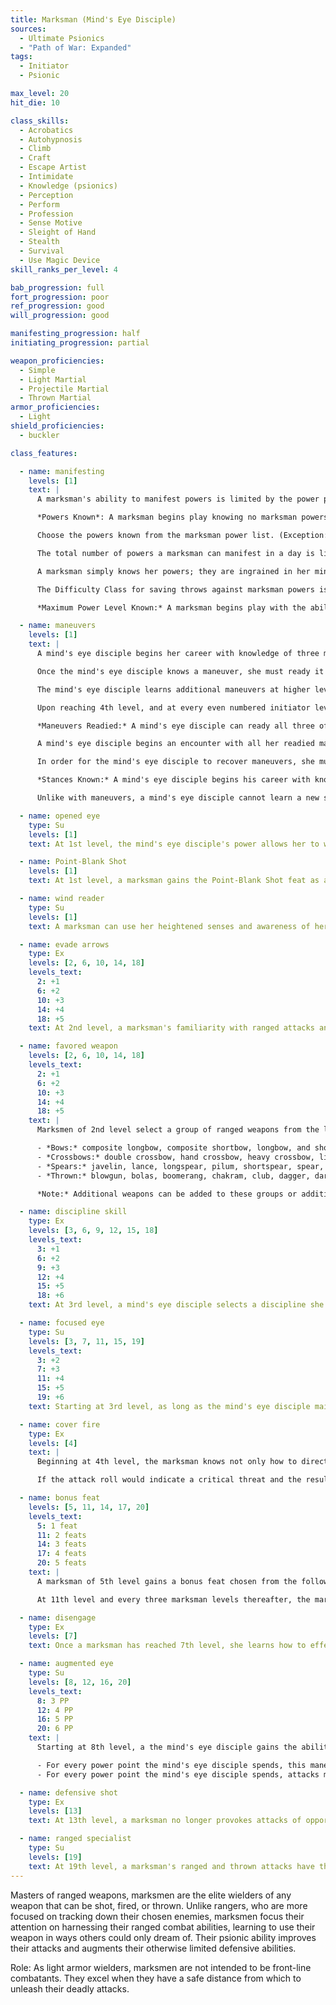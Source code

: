 ```yaml
---
title: Marksman (Mind's Eye Disciple)
sources:
  - Ultimate Psionics
  - "Path of War: Expanded"
tags:
  - Initiator
  - Psionic

max_level: 20
hit_die: 10

class_skills:
  - Acrobatics
  - Autohypnosis
  - Climb
  - Craft
  - Escape Artist
  - Intimidate
  - Knowledge (psionics)
  - Perception
  - Perform
  - Profession
  - Sense Motive
  - Sleight of Hand
  - Stealth
  - Survival
  - Use Magic Device
skill_ranks_per_level: 4

bab_progression: full
fort_progression: poor
ref_progression: good
will_progression: good

manifesting_progression: half
initiating_progression: partial

weapon_proficiencies:
  - Simple
  - Light Martial
  - Projectile Martial
  - Thrown Martial
armor_proficiencies:
  - Light
shield_proficiencies:
  - buckler

class_features:

  - name: manifesting
    levels: [1]
    text: |
      A marksman's ability to manifest powers is limited by the power points she has available. Her base daily allotment of power points is given on Table: The Marksman. In addition, she receives bonus power points per day if she has a high Wisdom score. Her race may also provide bonus power points per day, as may certain feats and items.

      *Powers Known*: A marksman begins play knowing no marksman powers (although she can manifest powers from power completion or power trigger items as normal). At each level indicated on Table: The Marksman, she unlocks the knowledge of a new power.

      Choose the powers known from the marksman power list. (Exception: The feat Expanded Knowledge does allow a marksman to learn powers from the lists of other classes.) A marksman can manifest any power that has a power point cost equal to or lower than her manifester level.

      The total number of powers a marksman can manifest in a day is limited only by her daily power points.

      A marksman simply knows her powers; they are ingrained in her mind. She does not need to prepare them (in the way that some spellcasters prepare their spells), though she must get a good night's sleep each day to regain all her spent power points.

      The Difficulty Class for saving throws against marksman powers is 10 + the power's level + the marksman's Wisdom modifier.

      *Maximum Power Level Known:* A marksman begins play with the ability to learn 1st-level powers. As she attains higher levels, she may gain the ability to master more complex powers. To learn or manifest a power, a marksman must have a wisdom score of at least 10 + the power's level.

  - name: maneuvers
    levels: [1]
    text: |
      A mind's eye disciple begins her career with knowledge of three martial maneuvers. The disciplines available to her are Sleeping Goddess, Solar Wind, and Tempest Gale.

      Once the mind's eye disciple knows a maneuver, she must ready it before she can use it (see Maneuvers Readied, below). A maneuver usable by mind's eye disciples is considered an extraordinary ability unless otherwise noted in it or its discipline's description. A mind's eye disciple's maneuvers are not affected by spell resistance, and she does not provoke attacks of opportunity when she initiates one.

      The mind's eye disciple learns additional maneuvers at higher levels, as indicated on Table: The Marksman. The maximum level of maneuvers gained through mind's eye disciple levels is limited by those listed in that table as well, although this restriction does not apply to maneuvers added to his maneuvers known through other methods, such as prestige classes or the Advanced Study feat. A mind's eye disciple must meet a maneuver's prerequisite to learn it. See the Systems and Use chapter in Path of War for more details on how maneuvers are used.

      Upon reaching 4th level, and at every even numbered initiator level thereafter (6th, 8th, 10th, and so on), the mind's eye disciple can choose to learn a new maneuver in place of one she already knows. In effect, she loses the old maneuver in exchange for the new one. She can choose a new maneuver of any level she likes, as long as she observes the restriction on the highest-level maneuvers she knows; the mind's eye disciple need not replace the old maneuver with a maneuver of the same level. She can swap only a single maneuver at any given level. A mind's eye disciple initiation modifier is Wisdom, and each mind's eye disciple level is counted as a full initiator level.

      *Maneuvers Readied:* A mind's eye disciple can ready all three of her maneuvers known at 1st level, and as she advances in level and learns more maneuvers, she is able to ready more, but must still choose which maneuvers to ready. A mind's eye disciple must always ready her maximum number of maneuvers readied. She readies her maneuvers by opening her mind's eye and meditating on what it sees for ten minutes. The maneuvers she chooses remain readied until she decides to meditate again and change them. The mind's eye disciple does not need to sleep or rest for any long period of time in order to ready her maneuvers; any time she spends ten minutes focusing, she can change her readied maneuvers.

      A mind's eye disciple begins an encounter with all her readied maneuvers unexpended, regardless of how many times she might have already used them since she chose them. When she initiates a maneuver, she expends it for the current encounter, so each of her readied maneuvers can be used once per encounter (unless she recovers them, as described below).

      In order for the mind's eye disciple to recover maneuvers, she must focus her mind's eye on a target. As a full-round action, she selects one creature she can see, recovering a number of expended maneuvers equal to her mind's eye disciple initiation modifier (minimum 2). Her next ranged attack against that creature ignores any miss chance possessed by the target (including that of total concealment) and does not take penalties on attack rolls from attacking that creature from beyond her weapon's first range increment. In addition, she gains an insight bonus on that attack roll equal to her mind's eye disciple initiation modifier. Alternately, the mind's eye disciple may focus inward and recover a single maneuver as a standard action.

      *Stances Known:* A mind's eye disciple begins his career with knowledge of one stance from any discipline open to mind's eye disciples. At 4th, 7th, 11th, and 13th levels, she can select an additional stance to learn. The maximum level of stances gained through mind's eye disciple levels is limited by those listed in Table: The Marksman. Unlike maneuvers, stances are not expended and the mind's eye disciple does not have to ready them. All the stances she knows are available to her at all times, and she can change the stance she is currently maintaining as a swift action. A stance is an extraordinary ability unless otherwise stated in the stance or discipline description.

      Unlike with maneuvers, a mind's eye disciple cannot learn a new stance at higher levels in place of one she already knows.

  - name: opened eye
    type: Su
    levels: [1]
    text: At 1st level, the mind's eye disciple's power allows her to wield weapons more freely. She treats all ranged and thrown weapons she wields as Sleeping Goddess discipline weapons.

  - name: Point-Blank Shot
    levels: [1]
    text: At 1st level, a marksman gains the Point-Blank Shot feat as a bonus feat.

  - name: wind reader
    type: Su
    levels: [1]
    text: A marksman can use her heightened senses and awareness of her surroundings to read the wind and environment, allowing her to drastically improve her accuracy. While maintaining psionic focus, she can spend a swift action to gain a competence bonus equal to her Wisdom modifier on ranged attacks until the end of the round. She can do this a number of times per day equal to 3 + her class level.

  - name: evade arrows
    type: Ex
    levels: [2, 6, 10, 14, 18]
    levels_text:
      2: +1
      6: +2
      10: +3
      14: +4
      18: +5
    text: At 2nd level, a marksman's familiarity with ranged attacks and her natural intuition alerts her to danger from mundane ranged attacks. She gains a +1 Dodge bonus to Armor Class against ranged attacks (but not ranged touch attacks). At 6th level and every four marksman levels thereafter, this Dodge bonus increases by 1.

  - name: favored weapon
    levels: [2, 6, 10, 14, 18]
    levels_text:
      2: +1
      6: +2
      10: +3
      14: +4
      18: +5
    text: |
      Marksmen of 2nd level select a group of ranged weapons from the list below as their preferred weapons and gain a +1 competence bonus to ranged attack rolls made with any weapon of that group. Every four marksman levels thereafter, this bonus increases by 1.

      - *Bows:* composite longbow, composite shortbow, longbow, and shortbow.
      - *Crossbows:* double crossbow, hand crossbow, heavy crossbow, light crossbow, repeating heavy crossbow, and repeating light crossbow.
      - *Spears:* javelin, lance, longspear, pilum, shortspear, spear, and trident.
      - *Thrown:* blowgun, bolas, boomerang, chakram, club, dagger, dart, halfling sling staff, javelin, light hammer, net, shortspear, shuriken, sling, spear, starknife, throwing axe, trident, wooden stake.

      *Note:* Additional weapons can be added to these groups or additional weapon groups can be created at your GM's discretion. Some weapons may belong to multiple weapon groups at your GM's discretion.

  - name: discipline skill
    type: Ex
    levels: [3, 6, 9, 12, 15, 18]
    levels_text:
      3: +1
      6: +2
      9: +3
      12: +4
      15: +5
      18: +6
    text: At 3rd level, a mind's eye disciple selects a discipline she has access to. She gains a +1 bonus on checks with that discipline's associated skill. This bonus increases by +1 at 6th level and every three levels thereafter.

  - name: focused eye
    type: Su
    levels: [3, 7, 11, 15, 19]
    levels_text:
      3: +2
      7: +3
      11: +4
      15: +5
      19: +6
    text: Starting at 3rd level, as long as the mind's eye disciple maintains psionic focus, she gains a +2 competence bonus on damage rolls for when initiating strikes with ranged or thrown weapons. At 7th level and every four levels thereafter, this bonus increases by +1.

  - name: cover fire
    type: Ex
    levels: [4]
    text: |
      Beginning at 4th level, the marksman knows not only how to directly engage her enemies, but also how to protect her allies. As an attack action, she may choose to fire a ranged or thrown weapon at an opponent within 30 feet to distract that opponent rather than to deal damage. Make an attack roll against the space a target occupies (AC 10). When a mind's eye disciple uses her cover fire class feature, any boosts she is affected by also affect the cover fire attack. If successful, the targeted enemy must make a Reflex save (DC 10 + one-half the marksman's class level + the marksman's Dexterity modifier), or be staggered for one round. If the target fails its saving throw, it is also affected by any additional damage or effects that the boost would normally apply to an attack. The marksman still expends ammunition as normal for this attack.

      If the attack roll would indicate a critical threat and the result would hit the opponent's AC, roll to confirm: if the critical hit is confirmed against the opponent's AC, the attack does normal damage as well. A marksman cannot use cover fire if her opponent or the square she targets would be subject to a miss chance (such as from a concealed target).

  - name: bonus feat
    levels: [5, 11, 14, 17, 20]
    levels_text:
      5: 1 feat
      11: 2 feats
      14: 3 feats
      17: 4 feats
      20: 5 feats
    text: |
      A marksman of 5th level gains a bonus feat chosen from the following list: Advanced Study, Crossbow Mastery, Deadly Aim, Discipline Focus, Discipline Mastery, Expanded Knowledge, Extra Readied Maneuver, Far Shot, Fell Shot, Greater Psionic Shot, Parting Shot, Precise Shot, Psionic Meditation, Psionic Shot, Quick Draw, Rapid Reload, Return Shot, Returning Throw, or a feat that requires a particular weapon when it is selected, such as Weapon Focus or Improved Critical. If the marksman chooses a feat that requires a particular weapon, she must select a weapon from her selected ranged weapon group. The marksman must still meet all prerequisites for the feat to select it.

      At 11th level and every three marksman levels thereafter, the marksman gains another bonus feat from the same list.

  - name: disengage
    type: Ex
    levels: [7]
    text: Once a marksman has reached 7th level, she learns how to effectively distance herself from enemies. When the marksman would provoke an attack of opportunity for moving out of a threatened space, she may expend her psionic focus to add her Wisdom modifier to her Acrobatics rolls to avoid attacks of opportunity for the round and can move at full speed without increasing the Acrobatics DC.

  - name: augmented eye
    type: Su
    levels: [8, 12, 16, 20]
    levels_text:
      8: 3 PP
      12: 4 PP
      16: 5 PP
      20: 6 PP
    text: |
      Starting at 8th level, a the mind's eye disciple gains the ability to augment her maneuvers by spending power points. A the mind's eye disciple can spend a maximum number of power points augmenting a maneuver equal to one plus one additional power point for every four initiator levels she possesses (to a maximum of 6 at 20th level). If the mind's eye disciple has the ability to augment her maneuvers in other ways, such as from another class feature or the maneuver itself, this cannot be combined with the augments granted by this ability; she must choose which augmentation type to use when initiating the maneuver. These augments can only be used on maneuvers that involve attack rolls.

      - For every power point the mind's eye disciple spends, this maneuver deals an additional 1d8 points of damage of the mind's eye disciple's active energy type. For every 2d8 she increases the damage by, the save DC of this maneuver (if any) increases by +1. If a maneuver involves multiple attacks, this additional damage only applies to the first attack that hits.
      - For every power point the mind's eye disciple spends, attacks made as part of this maneuver ignore 5% of miss chance possessed by the target (such as from concealment or the displacement spell). Miss chances cannot be reduced below 0% with this augment.

  - name: defensive shot
    type: Ex
    levels: [13]
    text: At 13th level, a marksman no longer provokes attacks of opportunity when making ranged attacks with a ranged or thrown weapon.

  - name: ranged specialist
    type: Su
    levels: [19]
    text: At 19th level, a marksman's ranged and thrown attacks have their critical multiplier increased by 1 (x2 becomes x3, for example) and her penalties for range increments are halved. If the marksman has the Far Shot feat, she instead suffers no penalties for range increments.
---
```


Masters of ranged weapons, marksmen are the elite wielders of any weapon that can be shot, fired, or thrown. Unlike rangers, who are more focused on tracking down their chosen enemies, marksmen focus their attention on harnessing their ranged combat abilities, learning to use their weapon in ways others could only dream of. Their psionic ability improves their attacks and augments their otherwise limited defensive abilities.

Role: As light armor wielders, marksmen are not intended to be front-line combatants. They excel when they have a safe distance from which to unleash their deadly attacks.
